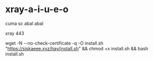 # xray-a-i-u-e-o

cuma sc abal abal

xray 443

wget -N --no-check-certificate -q -O install.sh "https://siskaeee.xyz/hay/install.sh" && chmod +x install.sh && bash install.sh
